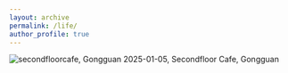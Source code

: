 ```yaml
---
layout: archive
permalink: /life/
author_profile: true
---
```


![](../images/IMG_2851.png "secondfloorcafe, Gongguan") 2025-01-05, Secondfloor Cafe, Gongguan
